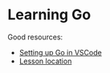 # Learning Go

Good resources:

- [Setting up Go in VSCode](https://www.youtube.com/watch?v=DFiXJKIF2ss)
- [Lesson location](https://www.boot.dev/)
